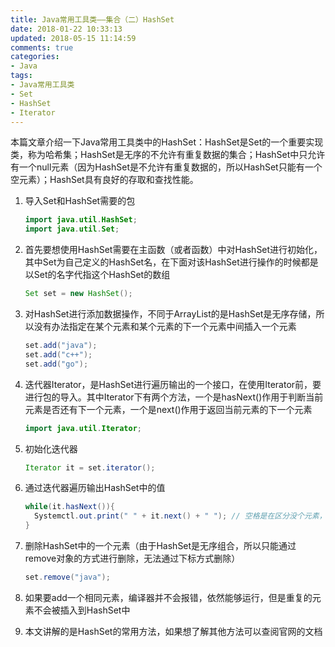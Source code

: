```yaml
---
title: Java常用工具类——集合（二）HashSet
date: 2018-01-22 10:33:13
updated: 2018-05-15 11:14:59
comments: true
categories:
- Java
tags:
- Java常用工具类
- Set
- HashSet
- Iterator
---
```


本篇文章介绍一下Java常用工具类中的HashSet：HashSet是Set的一个重要实现类，称为哈希集；HashSet是无序的不允许有重复数据的集合；HashSet中只允许有一个null元素（因为HashSet是不允许有重复数据的，所以HashSet只能有一个空元素）；HashSet具有良好的存取和查找性能。

1. 导入Set和HashSet需要的包

   ```java
   import java.util.HashSet;
   import java.util.Set;
   ```

2. 首先要想使用HashSet需要在主函数（或者函数）中对HashSet进行初始化，其中Set为自己定义的HashSet名，在下面对该HashSet进行操作的时候都是以Set的名字代指这个HashSet的数组

   ```java
   Set set = new HashSet();
   ```

3. 对HashSet进行添加数据操作，不同于ArrayList的是HashSet是无序存储，所以没有办法指定在某个元素和某个元素的下一个元素中间插入一个元素

   ```java
   set.add("java");
   set.add("c++");
   set.add("go");
   ```

4. 迭代器Iterator，是HashSet进行遍历输出的一个接口，在使用Iterator前，要进行包的导入。其中Iterator下有两个方法，一个是hasNext()作用于判断当前元素是否还有下一个元素，一个是next()作用于返回当前元素的下一个元素

   ```java
   import java.util.Iterator;
   ```

5. 初始化迭代器

   ```java
   Iterator it = set.iterator();
   ```

6. 通过迭代器遍历输出HashSet中的值

   ```java
   while(it.hasNext()){
     Systemctl.out.print(" " + it.next() + " "); // 空格是在区分没个元素，给每个元素增加间距
   }
   ```

7. 删除HashSet中的一个元素（由于HashSet是无序组合，所以只能通过remove对象的方式进行删除，无法通过下标方式删除）

   ```java
   set.remove("java");
   ```

8. 如果要add一个相同元素，编译器并不会报错，依然能够运行，但是重复的元素不会被插入到HashSet中

9. 本文讲解的是HashSet的常用方法，如果想了解其他方法可以查阅官网的文档